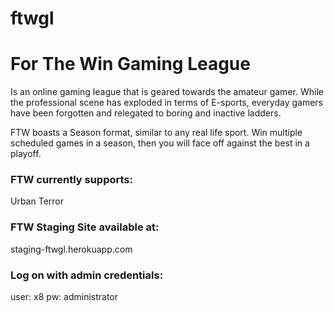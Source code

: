 ftwgl
=====

# For The Win Gaming League

Is an online gaming league that is geared towards the amateur gamer.
While the professional scene has exploded in terms of E-sports, everyday
gamers have been forgotten and relegated to boring and inactive ladders.

FTW boasts a Season format, similar to any real life sport. Win multiple
scheduled games in a season, then you will face off against the best in a
playoff.

### FTW currently supports:
Urban Terror

### FTW Staging Site available at:
staging-ftwgl.herokuapp.com

### Log on with admin credentials:
user: x8
pw: administrator
